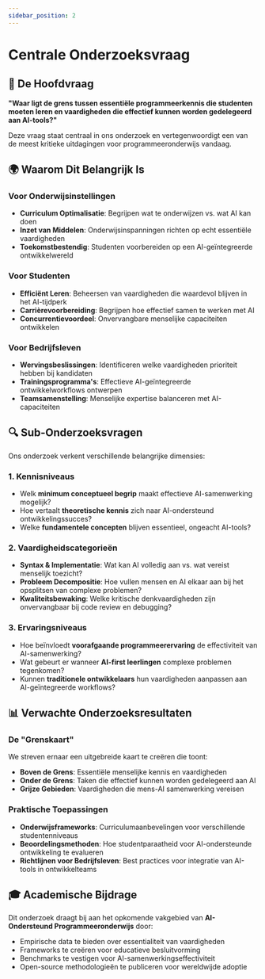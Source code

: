 ```yaml
---
sidebar_position: 2
---
```


# Centrale Onderzoeksvraag

## 🎯 De Hoofdvraag

**"Waar ligt de grens tussen essentiële programmeerkennis die studenten moeten leren en vaardigheden die effectief kunnen worden gedelegeerd aan AI-tools?"**

Deze vraag staat centraal in ons onderzoek en vertegenwoordigt een van de meest kritieke uitdagingen voor programmeeronderwijs vandaag.

## 🌍 Waarom Dit Belangrijk Is

### Voor Onderwijsinstellingen
- **Curriculum Optimalisatie**: Begrijpen wat te onderwijzen vs. wat AI kan doen
- **Inzet van Middelen**: Onderwijsinspanningen richten op echt essentiële vaardigheden
- **Toekomstbestendig**: Studenten voorbereiden op een AI-geïntegreerde ontwikkelwereld

### Voor Studenten
- **Efficiënt Leren**: Beheersen van vaardigheden die waardevol blijven in het AI-tijdperk
- **Carrièrevoorbereiding**: Begrijpen hoe effectief samen te werken met AI
- **Concurrentievoordeel**: Onvervangbare menselijke capaciteiten ontwikkelen

### Voor Bedrijfsleven
- **Wervingsbeslissingen**: Identificeren welke vaardigheden prioriteit hebben bij kandidaten
- **Trainingsprogramma's**: Effectieve AI-geïntegreerde ontwikkelworkflows ontwerpen
- **Teamsamenstelling**: Menselijke expertise balanceren met AI-capaciteiten

## 🔍 Sub-Onderzoeksvragen

Ons onderzoek verkent verschillende belangrijke dimensies:

### 1. Kennisniveaus
- Welk **minimum conceptueel begrip** maakt effectieve AI-samenwerking mogelijk?
- Hoe vertaalt **theoretische kennis** zich naar AI-ondersteund ontwikkelingssucces?
- Welke **fundamentele concepten** blijven essentieel, ongeacht AI-tools?

### 2. Vaardigheidscategorieën
- **Syntax & Implementatie**: Wat kan AI volledig aan vs. wat vereist menselijk toezicht?
- **Probleem Decompositie**: Hoe vullen mensen en AI elkaar aan bij het opsplitsen van complexe problemen?
- **Kwaliteitsbewaking**: Welke kritische denkvaardigheden zijn onvervangbaar bij code review en debugging?

### 3. Ervaringsniveaus
- Hoe beïnvloedt **voorafgaande programmeerervaring** de effectiviteit van AI-samenwerking?
- Wat gebeurt er wanneer **AI-first leerlingen** complexe problemen tegenkomen?
- Kunnen **traditionele ontwikkelaars** hun vaardigheden aanpassen aan AI-geïntegreerde workflows?

## 📊 Verwachte Onderzoeksresultaten

### De "Grenskaart"
We streven ernaar een uitgebreide kaart te creëren die toont:
- **Boven de Grens**: Essentiële menselijke kennis en vaardigheden
- **Onder de Grens**: Taken die effectief kunnen worden gedelegeerd aan AI
- **Grijze Gebieden**: Vaardigheden die mens-AI samenwerking vereisen

### Praktische Toepassingen
- **Onderwijsframeworks**: Curriculumaanbevelingen voor verschillende studentenniveaus
- **Beoordelingsmethoden**: Hoe studentparaatheid voor AI-ondersteunde ontwikkeling te evalueren
- **Richtlijnen voor Bedrijfsleven**: Best practices voor integratie van AI-tools in ontwikkelteams

## 🎓 Academische Bijdrage

Dit onderzoek draagt bij aan het opkomende vakgebied van **AI-Ondersteund Programmeeronderwijs** door:
- Empirische data te bieden over essentialiteit van vaardigheden
- Frameworks te creëren voor educatieve besluitvorming
- Benchmarks te vestigen voor AI-samenwerkingseffectiviteit
- Open-source methodologieën te publiceren voor wereldwijde adoptie
